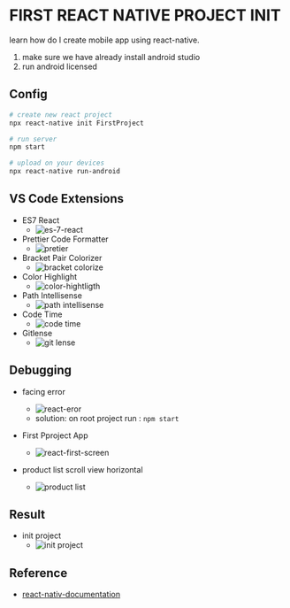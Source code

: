# FIRST REACT NATIVE PROJECT INIT

learn how do I create mobile app using react-native.
1. make sure we have already install android studio
2. run android licensed

## Config
```bash
# create new react project
npx react-native init FirstProject

# run server
npm start

# upload on your devices
npx react-native run-android
```

## VS Code Extensions
- ES7 React
    - ![es-7-react](./image-ss/es-7-react.png)
- Prettier Code Formatter
    - ![pretier](./image-ss/Prettier.png)
- Bracket Pair Colorizer
    - ![bracket colorize](./image-ss/Bracket-pair.png)
- Color Highlight
    - ![color-hightligth](./image-ss/color-highlight.png)
- Path Intellisense
    - ![path intellisense](./image-ss/path-intel.png)
- Code Time 
    - ![code time](./image-ss/code-time.png)
- Gitlense
    - ![git lense](./image-ss/gitlense.png)

## Debugging
- facing error
    - ![react-eror](./image-ss/react-error.jpeg)
    - solution: on root project run : `npm start`

- First Pproject App
    - ![react-first-screen](./image-ss/react-first-homecreen.jpeg)

- product list scroll view horizontal
    - ![product list](./image-ss/product-list.jpeg)
## Result
- init project
    - ![init project](./image-ss/init-project.png)



## Reference
- [react-nativ-documentation](https://reactnative.dev/)